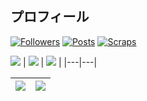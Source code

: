 ## プロフィール 

<!--
**PlasmaXD/PlasmaXD** is a ✨ _special_ ✨ repository because its `README.md` (this file) appears on your GitHub profile.

Here are some ideas to get you started:

- 🔭 I’m currently working on ...
- 🌱 I’m currently learning ...
- 👯 I’m looking to collaborate on ...
- 🤔 I’m looking for help with ...
- 💬 Ask me about ...
- 📫 How to reach me: ...
- 😄 Pronouns: ...
- ⚡ Fun fact: ...
-->
[![Followers](https://badgen.org/img/bluesky/junxd.bsky.social/followers?style=plastic)](https://bsky.app/profile/junxd.bsky.social)
[![Posts](https://badgen.org/img/bluesky/junxd.bsky.social/posts?style=plastic)](https://bsky.app/profile/junxd.bsky.social)
[![Scraps](https://badgen.org/img/zenn/junxd/scraps?style=plastic)](https://zenn.dev/junxd?tab=scraps)

![](http://github-profile-summary-cards.vercel.app/api/cards/profile-details?username=PlasmaXD&theme=default)
| ![](http://github-profile-summary-cards.vercel.app/api/cards/repos-per-language?username=PlasmaXD&theme=default) | ![](http://github-profile-summary-cards.vercel.app/api/cards/most-commit-language?username=PlasmaXD&theme=default) |
|---|---|


![](http://github-profile-summary-cards.vercel.app/api/cards/stats?username=PlasmaXD&theme=default)|![](http://github-profile-summary-cards.vercel.app/api/cards/productive-time?username=PlasmaXD&theme=default&utcOffset=8)|
|---|---|
